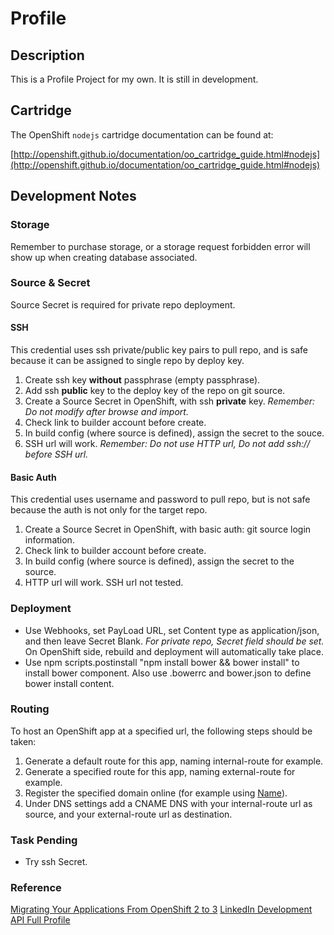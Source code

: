 # Profile
## Description
This is a Profile Project for my own. It is still in development.
## Cartridge
The OpenShift `nodejs` cartridge documentation can be found at:

[http://openshift.github.io/documentation/oo_cartridge_guide.html#nodejs](http://openshift.github.io/documentation/oo_cartridge_guide.html#nodejs)

## Development Notes
### Storage
Remember to purchase storage, or a storage request forbidden error will show up when creating database associated.

### Source & Secret
Source Secret is required for private repo deployment.
#### SSH
This credential uses ssh private/public key pairs to pull repo, and is safe because it can be assigned to single repo by deploy key.
1. Create ssh key **without** passphrase (empty passphrase).
1. Add ssh **public** key to the deploy key of the repo on git source.
1. Create a Source Secret in OpenShift, with ssh **private** key. _Remember: Do not modify after browse and import._
1. Check link to builder account before create.
1. In build config (where source is defined), assign the secret to the souce.
1. SSH url will work. _Remember: Do not use HTTP url, Do not add ssh:// before SSH url._
#### Basic Auth
This credential uses username and password to pull repo, but is not safe because the auth is not only for the target repo.
1. Create a Source Secret in OpenShift, with basic auth: git source login information.
1. Check link to builder account before create.
1. In build config (where source is defined), assign the secret to the source.
1. HTTP url will work. SSH url not tested.

### Deployment
* Use Webhooks, set PayLoad URL, set Content type as application/json, and then leave Secret Blank. _For private repo, Secret field should be set._ On OpenShift side, rebuild and deployment will automatically take place.
* Use npm scripts.postinstall "npm install bower && bower install" to install bower component. Also use .bowerrc and bower.json to define bower install content.

### Routing
To host an OpenShift app at a specified url, the following steps should be taken:
1. Generate a default route for this app, naming internal-route for example.
1. Generate a specified route for this app, naming external-route for example.
1. Register the specified domain online (for example using [Name](https://www.name.com)).
1. Under DNS settings add a CNAME DNS with your internal-route url as source, and your external-route url as destination.

### Task Pending
* Try ssh Secret.

### Reference
[Migrating Your Applications From OpenShift 2 to 3](https://blog.openshift.com/migrating-your-applications-from-openshift-2-to-3/)
[LinkedIn Development API Full Profile](https://docs.microsoft.com/zh-cn/linkedin/shared/references/v2/profile/full-profile?context=linkedin/consumer/context)
